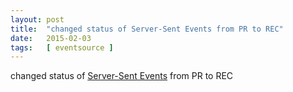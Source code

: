```yaml
---
layout: post
title:  "changed status of Server-Sent Events from PR to REC"
date:   2015-02-03
tags:   [ eventsource ]
---
```


changed status of [Server-Sent Events](/spec/eventsource) from PR to REC

